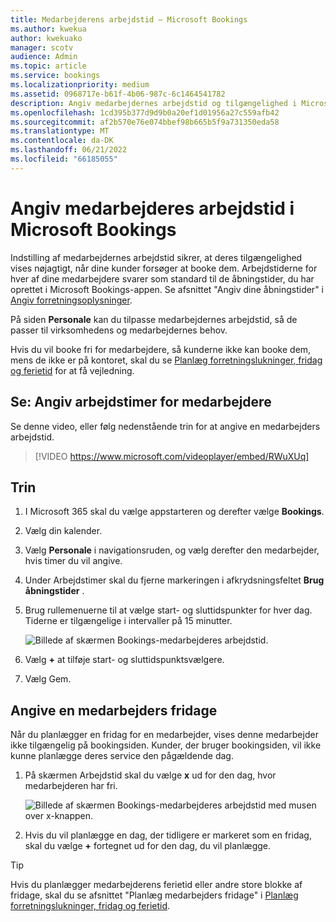 ```yaml
---
title: Medarbejderens arbejdstid – Microsoft Bookings
ms.author: kwekua
author: kwekuako
manager: scotv
audience: Admin
ms.topic: article
ms.service: bookings
ms.localizationpriority: medium
ms.assetid: 0968717e-b61f-4b06-987c-6c1464541782
description: Angiv medarbejdernes arbejdstid og tilgængelighed i Microsoft Bookings.
ms.openlocfilehash: 1cd395b377d9d9b0a20ef1d01956a27c559afb42
ms.sourcegitcommit: af2b570e76e074bbef98b665b5f9a731350eda58
ms.translationtype: MT
ms.contentlocale: da-DK
ms.lasthandoff: 06/21/2022
ms.locfileid: "66185055"
---
```

# <a name="employee-working-hours-in-microsoft-bookings"></a>Angiv medarbejderes arbejdstid i Microsoft Bookings

Indstilling af medarbejdernes arbejdstid sikrer, at deres tilgængelighed vises nøjagtigt, når dine kunder forsøger at booke dem. Arbejdstiderne for hver af dine medarbejdere svarer som standard til de åbningstider, du har oprettet i Microsoft Bookings-appen. Se afsnittet "Angiv dine åbningstider" i [Angiv forretningsoplysninger](enter-business-information.md).

På siden **Personale** kan du tilpasse medarbejdernes arbejdstid, så de passer til virksomhedens og medarbejdernes behov.

Hvis du vil booke fri for medarbejdere, så kunderne ikke kan booke dem, mens de ikke er på kontoret, skal du se [Planlæg forretningslukninger, fridag og ferietid](schedule-closures-time-off-vacation.md) for at få vejledning.

## <a name="watch-set-employee-working-hours"></a>Se: Angiv arbejdstimer for medarbejdere

Se denne video, eller følg nedenstående trin for at angive en medarbejders arbejdstid.

> [!VIDEO https://www.microsoft.com/videoplayer/embed/RWuXUq]

## <a name="steps"></a>Trin

1. I Microsoft 365 skal du vælge appstarteren og derefter vælge **Bookings**.

1. Vælg din kalender.

1. Vælg **Personale** i navigationsruden, og vælg derefter den medarbejder, hvis timer du vil angive.

1. Under Arbejdstimer skal du fjerne markeringen i afkrydsningsfeltet **Brug åbningstider** .

1. Brug rullemenuerne til at vælge start- og sluttidspunkter for hver dag. Tiderne er tilgængelige i intervaller på 15 minutter.

   ![Billede af skærmen Bookings-medarbejderes arbejdstid.](../media/bookings-staff-hours.png)

1. Vælg **+** at tilføje start- og sluttidspunktsvælgere.

1. Vælg Gem.

## <a name="set-an-employees-days-off"></a>Angive en medarbejders fridage

Når du planlægger en fridag for en medarbejder, vises denne medarbejder ikke tilgængelig på bookingsiden. Kunder, der bruger bookingsiden, vil ikke kunne planlægge deres service den pågældende dag.

1. På skærmen Arbejdstid skal du vælge **x** ud for den dag, hvor medarbejderen har fri.

   ![Billede af skærmen Bookings-medarbejderes arbejdstid med musen over x-knappen.](../media/bookings-staff-time-off.png)

1. Hvis du vil planlægge en dag, der tidligere er markeret som en fridag, skal du vælge **+** fortegnet ud for den dag, du vil planlægge.

> [!TIP]
> Hvis du planlægger medarbejderens ferietid eller andre store blokke af fridage, skal du se afsnittet "Planlæg medarbejders fridage" i [Planlæg forretningslukninger, fridag og ferietid](schedule-closures-time-off-vacation.md#schedule-employee-time-off).
